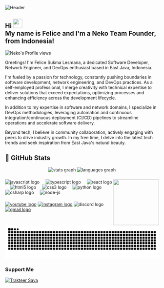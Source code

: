 
![Header](https://i.ibb.co/zhncCzD/neko-Code1.png "Header")
<!-- ![Header](https://firebasestorage.googleapis.com/v0/b/storage-7f82a.appspot.com/o/1500x500.jpg?alt=media&token=09be61c5-b6bb-4df4-85bf-b96abc5fca4f "Header") -->

<h2 align="left">Hi <img src="https://i.ibb.co/PcKBtCB/4z5wave.gif" width="30px" height="30px" /><br>My name is Felice and I'm a Neko Team Founder, from Indonesia!</h2> 

![Neko's Profile views](https://komarev.com/ghpvc/?username=NCTea&style=flat&color=blueviolet)<br>

Greetings! I'm Felice Sukma Lesmana, a dedicated Software Developer, Network Engineer, and DevOps enthusiast based in East Java, Indonesia.

I'm fueled by a passion for technology, constantly pushing boundaries in software development, network engineering, and DevOps practices. As a self-employed professional, I merge creativity with technical expertise to deliver solutions that exceed expectations, optimizing processes and enhancing efficiency across the development lifecycle.

In addition to my expertise in software and network domains, I specialize in DevOps methodologies, leveraging automation and continuous integration/continuous deployment (CI/CD) pipelines to streamline operations and accelerate software delivery.

Beyond tech, I believe in community collaboration, actively engaging with peers to drive industry growth. In my free time, I delve into the latest tech trends and seek inspiration from East Java's natural beauty.

## 🔬 GitHub Stats 

<div align="center">
  <img src="https://github-readme-stats.vercel.app/api?username=NCTea&show_icons=true&line_height=27&count_private=true&title_color=ffffff&text_color=c9cacc&icon_color=2bbc8a&bg_color=3D3B40" height="150" alt="stats graph"  />
  <img src="https://github-readme-stats.vercel.app/api/top-langs/?username=NCTea&hide=java,html,tex&title_color=ffffff&text_color=c9cacc&icon_color=2bbc8a&bg_color=3D3B40&langs_count=3&layout=compact" height="150" alt="languages graph"  />
</div>

###

<!-- <img align="right" style="margin-top:25px" height="150" src="https://firebasestorage.googleapis.com/v0/b/storage-7f82a.appspot.com/o/aaaa.gif?alt=media&token=efefd52e-8a5a-434e-84f8-3f8b2fd0df2d"  /> -->
<div>
    <img align="right" height="150" width="150" src="https://firebasestorage.googleapis.com/v0/b/storage-7f82a.appspot.com/o/200w.gif?alt=media&token=b03cc017-a967-4174-b87f-cb9ed12707d2"  />
</div>

###

<div align="left">
  <img src="https://cdn.jsdelivr.net/gh/devicons/devicon/icons/javascript/javascript-original.svg" height="30" alt="javascript logo"  />
  <img width="12" />
  <img src="https://cdn.jsdelivr.net/gh/devicons/devicon/icons/typescript/typescript-original.svg" height="30" alt="typescript logo"  />
  <img width="12" />
  <img src="https://cdn.jsdelivr.net/gh/devicons/devicon/icons/react/react-original.svg" height="30" alt="react logo"  />
  <img width="12" />
  <img src="https://cdn.jsdelivr.net/gh/devicons/devicon/icons/html5/html5-original.svg" height="30" alt="html5 logo"  />
  <img width="12" />
  <img src="https://cdn.jsdelivr.net/gh/devicons/devicon/icons/css3/css3-original.svg" height="30" alt="css3 logo"  />
  <img width="12" />
  <img src="https://cdn.jsdelivr.net/gh/devicons/devicon/icons/python/python-original.svg" height="30" alt="python logo"  />
  <img width="12" />
  <img src="https://cdn.jsdelivr.net/gh/devicons/devicon/icons/csharp/csharp-original.svg" height="30" alt="csharp logo"  />
  <img width="12" />
  <img src="https://img.icons8.com/fluency/48/node-js.png" height="30" alt="node-js"/>
</div>

###

<div align="left">
  <a href="https://www.youtube.com/@feliceite"><img src="https://img.shields.io/static/v1?message=Youtube&logo=youtube&label=&color=FF0000&logoColor=white&labelColor=&style=for-the-badge" height="35" alt="youtube logo"  /></a>
  <a href="https://instagram.com/wow_fattahillah"><img src="https://img.shields.io/static/v1?message=Instagram&logo=instagram&label=&color=E4405F&logoColor=white&labelColor=&style=for-the-badge" height="35" alt="instagram logo"  /></a>
  <img src="https://img.shields.io/static/v1?message=Discord&logo=discord&label=&color=7289DA&logoColor=white&labelColor=&style=for-the-badge" height="35" alt="discord logo"  />
  <a href="mailto:feliceite@gmail.com" target="_blank"><img src="https://img.shields.io/static/v1?message=Gmail&logo=gmail&label=&color=D14836&logoColor=white&labelColor=&style=for-the-badge" height="35" alt="gmail logo"  /></a>
</div>

###

<br clear="both">

<img src="https://raw.githubusercontent.com/NCTea/NCTea/output/snake.svg" alt="Snake animation" />

###

### Support Me

<a href="https://trakteer.id/nekocafe" target="_blank"><img id="wse-buttons-preview" src="https://cdn.trakteer.id/images/embed/trbtn-red-1.png?date=18-11-2023" height="40" style="border:0px;height:40px;" alt="Trakteer Saya"></a>